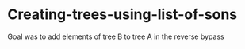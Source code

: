 # Creating-trees-using-list-of-sons
Goal was to add elements of tree B to tree A in the reverse bypass
